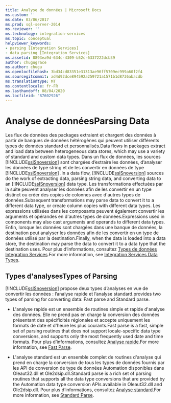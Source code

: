 ```yaml
---
title: Analyse de données | Microsoft Docs
ms.custom: ''
ms.date: 03/06/2017
ms.prod: sql-server-2014
ms.reviewer: ''
ms.technology: integration-services
ms.topic: conceptual
helpviewer_keywords:
- parsing [Integration Services]
- data parsing [Integration Services]
ms.assetid: 8893ea9d-634c-4309-b52c-6337222dcb39
author: chugugrace
ms.author: chugu
ms.openlocfilehash: 3bd34cd83351e31313ae96ff5709ec999a60f2f4
ms.sourcegitcommit: ad4d92dce894592a259721a1571b1d8736abacdb
ms.translationtype: MT
ms.contentlocale: fr-FR
ms.lasthandoff: 08/04/2020
ms.locfileid: "87602926"
---
```

# <a name="parsing-data"></a><span data-ttu-id="f035b-102">Analyse de données</span><span class="sxs-lookup"><span data-stu-id="f035b-102">Parsing Data</span></span>
  <span data-ttu-id="f035b-103">Les flux de données des packages extraient et chargent des données à partir de banques de données hétérogènes qui peuvent utiliser différents types de données standard et personnalisés.</span><span class="sxs-lookup"><span data-stu-id="f035b-103">Data flows in packages extract and load data between heterogeneous data stores, which may use a variety of standard and custom data types.</span></span> <span data-ttu-id="f035b-104">Dans un flux de données, les sources [!INCLUDE[ssISnoversion](../../includes/ssisnoversion-md.md)] sont chargées d’extraire les données, d’analyser les données de type string et de les convertir en données de type [!INCLUDE[ssISnoversion](../../includes/ssisnoversion-md.md)] .</span><span class="sxs-lookup"><span data-stu-id="f035b-104">In a data flow, [!INCLUDE[ssISnoversion](../../includes/ssisnoversion-md.md)] sources do the work of extracting data, parsing string data, and converting data to an [!INCLUDE[ssISnoversion](../../includes/ssisnoversion-md.md)] data type.</span></span> <span data-ttu-id="f035b-105">Les transformations effectuées par la suite peuvent analyser les données afin de les convertir en un type distinct ou créer des copies de colonnes avec d'autres types de données.</span><span class="sxs-lookup"><span data-stu-id="f035b-105">Subsequent transformations may parse data to convert it to a different data type, or create column copies with different data types.</span></span> <span data-ttu-id="f035b-106">Les expressions utilisées dans les composants peuvent également convertir les arguments et opérandes en d'autres types de données.</span><span class="sxs-lookup"><span data-stu-id="f035b-106">Expressions used in components may also cast arguments and operands to different data types.</span></span> <span data-ttu-id="f035b-107">Enfin, lorsque les données sont chargées dans une banque de données, la destination peut analyser les données afin de les convertir en un type de données utilisé par la destination.</span><span class="sxs-lookup"><span data-stu-id="f035b-107">Finally, when the data is loaded into a data store, the destination may parse the data to convert it to a data type that the destination uses.</span></span> <span data-ttu-id="f035b-108">Pour plus d’informations, consultez [Types de données Integration Services](integration-services-data-types.md).</span><span class="sxs-lookup"><span data-stu-id="f035b-108">For more information, see [Integration Services Data Types](integration-services-data-types.md).</span></span>  
  
## <a name="types-of-parsing"></a><span data-ttu-id="f035b-109">Types d'analyses</span><span class="sxs-lookup"><span data-stu-id="f035b-109">Types of Parsing</span></span>  
 [!INCLUDE[ssISnoversion](../../includes/ssisnoversion-md.md)] <span data-ttu-id="f035b-110">propose deux types d’analyses en vue de convertir les données : l’analyse rapide et l’analyse standard.</span><span class="sxs-lookup"><span data-stu-id="f035b-110">provides two types of parsing for converting data: Fast parse and Standard parse.</span></span>  
  
-   <span data-ttu-id="f035b-111">L'analyse rapide est un ensemble de routines simple et rapide d'analyse des données. Elle ne prend pas en charge la conversion des données présentant des spécificités régionales et accepte uniquement les formats de date et d'heure les plus courants.</span><span class="sxs-lookup"><span data-stu-id="f035b-111">Fast parse is a fast, simple set of parsing routines that does not support locale-specific data type conversions, and supports only the most frequently used date and time formats.</span></span> <span data-ttu-id="f035b-112">Pour plus d’informations, consultez [Analyse rapide](../fast-parse.md).</span><span class="sxs-lookup"><span data-stu-id="f035b-112">For more information, see [Fast Parse](../fast-parse.md).</span></span>  
  
-   <span data-ttu-id="f035b-113">L'analyse standard est un ensemble complet de routines d'analyse qui prend en charge la conversion de tous les types de données fournis par les API de conversion de type de données Automation disponibles dans Oleaut32.dll et Ole2dsip.dll.</span><span class="sxs-lookup"><span data-stu-id="f035b-113">Standard parse is a rich set of parsing routines that supports all the data type conversions that are provided by the Automation data type conversion APIs available in Oleaut32.dll and Ole2dsip.dll.</span></span> <span data-ttu-id="f035b-114">Pour plus d’informations, consultez [Analyse standard](../standard-parse.md).</span><span class="sxs-lookup"><span data-stu-id="f035b-114">For more information, see [Standard Parse](../standard-parse.md).</span></span>  
  
  
